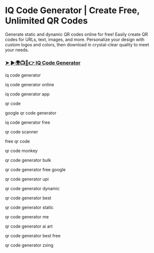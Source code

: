 # IQ Code Generator | Create Free, Unlimited QR Codes

Generate static and dynamic QR codes online for free! Easily create QR codes for URLs, text, images, and more. Personalize your design with custom logos and colors, then download in crystal-clear quality to meet your needs.

<h3><a href="https://www.iqcodegenerator.com/">➤ ►🌍📺📱👉 IQ Code Generator</a></h3>

iq code generator

iq code generator online

iq code generator app

qr code

google qr code generator

iq code generator free

qr code scanner

free qr code

qr code monkey

qr code generator bulk

qr code generator free google

qr code generator upi

qr code generator dynamic

qr code generator best

qr code generator static

qr code generator me

qr code generator ai art

qr code generator best free

qr code generator zxing



